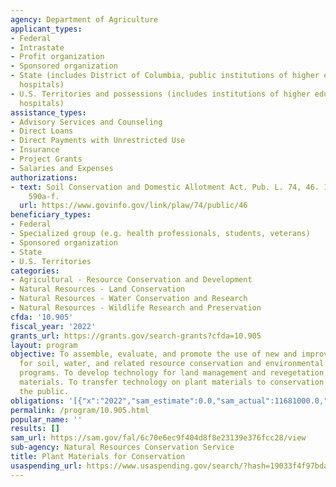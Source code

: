```yaml
---
agency: Department of Agriculture
applicant_types:
- Federal
- Intrastate
- Profit organization
- Sponsored organization
- State (includes District of Columbia, public institutions of higher education and
  hospitals)
- U.S. Territories and possessions (includes institutions of higher education and
  hospitals)
assistance_types:
- Advisory Services and Counseling
- Direct Loans
- Direct Payments with Unrestricted Use
- Insurance
- Project Grants
- Salaries and Expenses
authorizations:
- text: Soil Conservation and Domestic Allotment Act. Pub. L. 74, 46. 16 U.S.C. &sect;
    590a-f.
  url: https://www.govinfo.gov/link/plaw/74/public/46
beneficiary_types:
- Federal
- Specialized group (e.g. health professionals, students, veterans)
- Sponsored organization
- State
- U.S. Territories
categories:
- Agricultural - Resource Conservation and Development
- Natural Resources - Land Conservation
- Natural Resources - Water Conservation and Research
- Natural Resources - Wildlife Research and Preservation
cfda: '10.905'
fiscal_year: '2022'
grants_url: https://grants.gov/search-grants?cfda=10.905
layout: program
objective: To assemble, evaluate, and promote the use of new and improved plant materials
  for soil, water, and related resource conservation and environmental improvement
  programs. To develop technology for land management and revegetation with plant
  materials. To transfer technology on plant materials to conservation partners and
  the public.
obligations: '[{"x":"2022","sam_estimate":0.0,"sam_actual":11681000.0,"usa_spending_actual":195205.11},{"x":"2023","sam_estimate":14042000.0,"sam_actual":0.0,"usa_spending_actual":163507.27},{"x":"2024","sam_estimate":12104000.0,"sam_actual":0.0,"usa_spending_actual":217659.18}]'
permalink: /program/10.905.html
popular_name: ''
results: []
sam_url: https://sam.gov/fal/6c70e6ec9f404d8f8e23139e376fcc28/view
sub-agency: Natural Resources Conservation Service
title: Plant Materials for Conservation
usaspending_url: https://www.usaspending.gov/search/?hash=19033f4f97bda6273abdd2f4d5fd3f57
---
```

